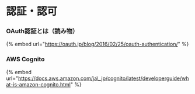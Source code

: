 # 認証・認可



### OAuth認証とは（読み物）

{% embed url="https://oauth.jp/blog/2016/02/25/oauth-authentication/" %}



### AWS Cognito

{% embed url="https://docs.aws.amazon.com/ja\_jp/cognito/latest/developerguide/what-is-amazon-cognito.html" %}



